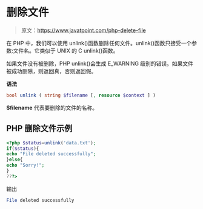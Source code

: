# 删除文件

> 原文：<https://www.javatpoint.com/php-delete-file>

在 PHP 中，我们可以使用 unlink()函数删除任何文件。unlink()函数只接受一个参数:文件名。它类似于 UNIX 的 C unlink()函数。

如果文件没有被删除，PHP unlink()会生成 E_WARNING 级别的错误。如果文件被成功删除，则返回真，否则返回假。

**语法**

```php
bool unlink ( string $filename [, resource $context ] )

```

**$filename** 代表要删除的文件的名称。

## PHP 删除文件示例

```php
<?php $status=unlink('data.txt');  
if($status){
echo "File deleted successfully";  
}else{
echo "Sorry!";  
}
???>

```

输出

```php
File deleted successfully

```